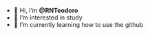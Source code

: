 - 👋 Hi, I’m **@RNTeodoro**
- 👀 I’m interested in study
- 🌱 I’m currently learning how to use the github
